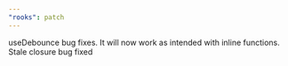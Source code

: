 ```yaml
---
"rooks": patch
---
```


useDebounce bug fixes. It will now work as intended with inline functions. Stale closure bug fixed
